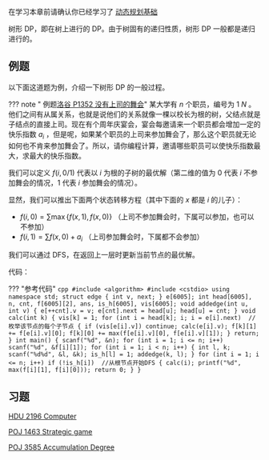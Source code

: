 在学习本章前请确认你已经学习了 [动态规划基础](./basic.md) 

树形 DP，即在树上进行的 DP。由于树固有的递归性质，树形 DP 一般都是递归进行的。

## 例题

以下面这道题为例，介绍一下树形 DP 的一般过程。

??? note " 例题[洛谷 P1352 没有上司的舞会](https://www.luogu.org/problemnew/show/P1352)"
    某大学有 $n$ 个职员，编号为 $1\text{~} N$ 。他们之间有从属关系，也就是说他们的关系就像一棵以校长为根的树，父结点就是子结点的直接上司。现在有个周年庆宴会，宴会每邀请来一个职员都会增加一定的快乐指数 $a_i$ ，但是呢，如果某个职员的上司来参加舞会了，那么这个职员就无论如何也不肯来参加舞会了。所以，请你编程计算，邀请哪些职员可以使快乐指数最大，求最大的快乐指数。

我们可以定义 $f(i,0/1)$ 代表以 $i$ 为根的子树的最优解（第二维的值为 0 代表 $i$ 不参加舞会的情况，1 代表 $i$ 参加舞会的情况）。

显然，我们可以推出下面两个状态转移方程（其中下面的 $x$ 都是 $i$ 的儿子）：

-    $f(i,0) = \sum\max \{f(x,1),f(x,0)\}$ （上司不参加舞会时，下属可以参加，也可以不参加）
-    $f(i,1) = \sum{f(x,0)} + a_i$ （上司参加舞会时，下属都不会参加）

我们可以通过 DFS，在返回上一层时更新当前节点的最优解。

代码：

??? "参考代码"
    ```cpp
    #include <algorithm>
    #include <cstdio>
    using namespace std;
    struct edge {
      int v, next;
    } e[6005];
    int head[6005], n, cnt, f[6005][2], ans, is_h[6005], vis[6005];
    void addedge(int u, int v) {
      e[++cnt].v = v;
      e[cnt].next = head[u];
      head[u] = cnt;
    }
    void calc(int k) {
      vis[k] = 1;
      for (int i = head[k]; i; i = e[i].next)  //枚举该节点的每个子节点
      {
        if (vis[e[i].v]) continue;
        calc(e[i].v);
        f[k][1] += f[e[i].v][0];
        f[k][0] += max(f[e[i].v][0], f[e[i].v][1]);
      }
      return;
    }
    int main() {
      scanf("%d", &n);
      for (int i = 1; i <= n; i++) scanf("%d", &f[i][1]);
      for (int i = 1; i < n; i++) {
        int l, k;
        scanf("%d%d", &l, &k);
        is_h[l] = 1;
        addedge(k, l);
      }
      for (int i = 1; i <= n; i++)
        if (!is_h[i])  //从根节点开始DFS
        {
          calc(i);
          printf("%d", max(f[i][1], f[i][0]));
          return 0;
        }
    }
    ```

## 习题

 [HDU 2196 Computer](http://acm.hdu.edu.cn/showproblem.php?pid=2196) 

 [POJ 1463 Strategic game](http://poj.org/problem?id=1463) 

 [POJ 3585 Accumulation Degree](http://poj.org/problem?id=3585) 
